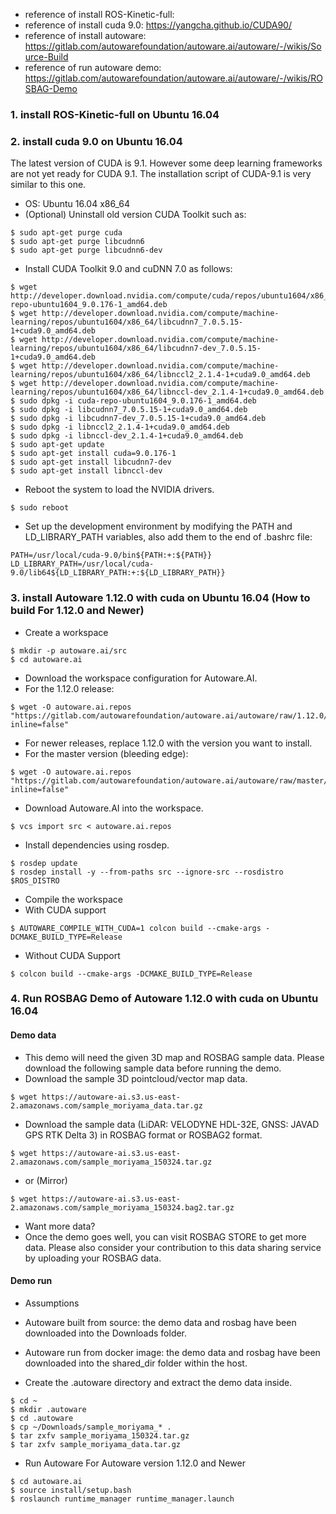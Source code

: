 * reference of install ROS-Kinetic-full: 
* reference of install cuda 9.0: https://yangcha.github.io/CUDA90/
* reference of install autoware: https://gitlab.com/autowarefoundation/autoware.ai/autoware/-/wikis/Source-Build
* reference of run autoware demo: https://gitlab.com/autowarefoundation/autoware.ai/autoware/-/wikis/ROSBAG-Demo

### 1. install ROS-Kinetic-full on Ubuntu 16.04

### 2. install cuda 9.0 on Ubuntu 16.04

The latest version of CUDA is 9.1. However some deep learning frameworks are not yet ready for CUDA 9.1. The installation script of CUDA-9.1 is very similar to this one.

* OS: Ubuntu 16.04 x86_64
* (Optional) Uninstall old version CUDA Toolkit such as:
```
$ sudo apt-get purge cuda
$ sudo apt-get purge libcudnn6
$ sudo apt-get purge libcudnn6-dev
```
* Install CUDA Toolkit 9.0 and cuDNN 7.0 as follows:
```
$ wget http://developer.download.nvidia.com/compute/cuda/repos/ubuntu1604/x86_64/cuda-repo-ubuntu1604_9.0.176-1_amd64.deb
$ wget http://developer.download.nvidia.com/compute/machine-learning/repos/ubuntu1604/x86_64/libcudnn7_7.0.5.15-1+cuda9.0_amd64.deb
$ wget http://developer.download.nvidia.com/compute/machine-learning/repos/ubuntu1604/x86_64/libcudnn7-dev_7.0.5.15-1+cuda9.0_amd64.deb
$ wget http://developer.download.nvidia.com/compute/machine-learning/repos/ubuntu1604/x86_64/libnccl2_2.1.4-1+cuda9.0_amd64.deb
$ wget http://developer.download.nvidia.com/compute/machine-learning/repos/ubuntu1604/x86_64/libnccl-dev_2.1.4-1+cuda9.0_amd64.deb
$ sudo dpkg -i cuda-repo-ubuntu1604_9.0.176-1_amd64.deb
$ sudo dpkg -i libcudnn7_7.0.5.15-1+cuda9.0_amd64.deb
$ sudo dpkg -i libcudnn7-dev_7.0.5.15-1+cuda9.0_amd64.deb
$ sudo dpkg -i libnccl2_2.1.4-1+cuda9.0_amd64.deb
$ sudo dpkg -i libnccl-dev_2.1.4-1+cuda9.0_amd64.deb
$ sudo apt-get update
$ sudo apt-get install cuda=9.0.176-1
$ sudo apt-get install libcudnn7-dev
$ sudo apt-get install libnccl-dev
```
* Reboot the system to load the NVIDIA drivers.
```
$ sudo reboot
```
* Set up the development environment by modifying the PATH and LD_LIBRARY_PATH variables, also add them to the end of .bashrc file:
```
PATH=/usr/local/cuda-9.0/bin${PATH:+:${PATH}}
LD_LIBRARY_PATH=/usr/local/cuda-9.0/lib64${LD_LIBRARY_PATH:+:${LD_LIBRARY_PATH}}
```

### 3. install Autoware 1.12.0 with cuda on Ubuntu 16.04 (How to build For 1.12.0 and Newer)

* Create a workspace
```
$ mkdir -p autoware.ai/src
$ cd autoware.ai
```
* Download the workspace configuration for Autoware.AI. 
* For the 1.12.0 release:
```
$ wget -O autoware.ai.repos "https://gitlab.com/autowarefoundation/autoware.ai/autoware/raw/1.12.0/autoware.ai.repos?inline=false"
```
* For newer releases, replace 1.12.0 with the version you want to install.
* For the master version (bleeding edge):
```
$ wget -O autoware.ai.repos "https://gitlab.com/autowarefoundation/autoware.ai/autoware/raw/master/autoware.ai.repos?inline=false"
```
* Download Autoware.AI into the workspace.
```
$ vcs import src < autoware.ai.repos
```
* Install dependencies using rosdep.
```
$ rosdep update
$ rosdep install -y --from-paths src --ignore-src --rosdistro $ROS_DISTRO
```
* Compile the workspace
* With CUDA support
```
$ AUTOWARE_COMPILE_WITH_CUDA=1 colcon build --cmake-args -DCMAKE_BUILD_TYPE=Release
```
* Without CUDA Support
```
$ colcon build --cmake-args -DCMAKE_BUILD_TYPE=Release
```

### 4. Run ROSBAG Demo of Autoware 1.12.0 with cuda on Ubuntu 16.04

#### Demo data

* This demo will need the given 3D map and ROSBAG sample data. Please download the following sample data before running the demo.
* Download the sample 3D pointcloud/vector map data. 
```
$ wget https://autoware-ai.s3.us-east-2.amazonaws.com/sample_moriyama_data.tar.gz
```
* Download the sample data (LiDAR: VELODYNE HDL-32E, GNSS: JAVAD GPS RTK Delta 3) in ROSBAG format or ROSBAG2 format.
```
$ wget https://autoware-ai.s3.us-east-2.amazonaws.com/sample_moriyama_150324.tar.gz 
```
* or (Mirror)
```
$ wget https://autoware-ai.s3.us-east-2.amazonaws.com/sample_moriyama_150324.bag2.tar.gz
```
* Want more data?
* Once the demo goes well, you can visit ROSBAG STORE to get more data. Please also consider your contribution to this data sharing service by uploading your ROSBAG data.

#### Demo run

* Assumptions
* Autoware built from source: the demo data and rosbag have been downloaded into the Downloads folder.
* Autoware run from docker image: the demo data and rosbag have been downloaded into the shared_dir folder within the host.

* Create the .autoware directory and extract the demo data inside.
```
$ cd ~
$ mkdir .autoware
$ cd .autoware
$ cp ~/Downloads/sample_moriyama_* .
$ tar zxfv sample_moriyama_150324.tar.gz
$ tar zxfv sample_moriyama_data.tar.gz
```
* Run Autoware For Autoware version 1.12.0 and Newer
```
$ cd autoware.ai
$ source install/setup.bash
$ roslaunch runtime_manager runtime_manager.launch
```
